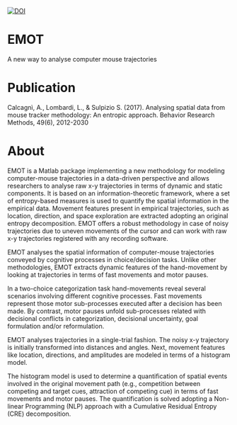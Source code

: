 [![DOI](https://zenodo.org/badge/131987686.svg)](https://zenodo.org/badge/latestdoi/131987686)



# EMOT
A new way to analyse computer mouse trajectories

# Publication
Calcagnì, A., Lombardi, L., & Sulpizio S. (2017). Analysing spatial data from mouse tracker methodology: An entropic approach. Behavior Research Methods, 49(6), 2012-2030

# About
EMOT is a Matlab package implementing a new methodology for modeling computer-mouse trajectories in a data-driven perspective and allows researchers to analyse raw x-y trajectories in terms of dynamic and static components.  It is based on an information-theoretic framework, where a set of entropy-based measures is used to quantify the spatial information in the empirical data. Movement features present in empirical trajectories, such as location, direction, and space exploration are extracted adopting an original entropy decomposition.  EMOT offers a robust methodology in case of noisy trajectories due to uneven movements of the cursor and can work with raw x-y trajectories registered with any recording software. 

EMOT analyses the spatial information of computer-mouse trajectories conveyed by cognitive processes in choice/decision tasks. Unlike other methodologies, EMOT extracts dynamic features of the hand-movement by looking at trajectories in terms of fast movements and motor pauses.

In a two-choice categorization task hand-movements reveal several scenarios involving different cognitive processes. Fast movements represent those motor sub-processes executed after a decision has been made. By contrast, motor pauses unfold sub-processes related with decisional conflicts in categorization, decisional uncertainty, goal formulation and/or reformulation.

EMOT analyses trajectories in a single-trial fashion. The noisy x-y trajectory is initially transformed into distances and angles. Next, movement features like location, directions, and amplitudes are modeled in terms of a histogram model.

The histogram model is used to determine a quantification of spatial events involved in the original movement path (e.g., competition between competing and target cues, attraction of competing cue) in terms of fast movements and motor pauses. The quantification is solved adopting a Non-linear Programming (NLP) approach with a Cumulative Residual Entropy (CRE) decomposition.
